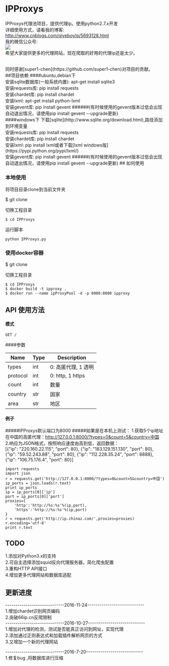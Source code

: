 ﻿# IPProxys
IPProxys代理池项目，提供代理ip。使用python2.7.x开发
<br/>
详细使用方式，请看我的博客:
http://www.cnblogs.com/qiyeboy/p/5693128.html
<br/>
我的微信公众号:
<br/>
![](qiye2.jpg)
<br/>
希望大家提供更多的代理网站，现在爬取的好用的代理ip还是太少。

<br/>
同时感谢[super1-chen](https://github.com/super1-chen)对项目的贡献。
<br/>
##项目依赖
####ubuntu,debian下
<br/>
安装sqlite数据库(一般系统内置):
apt-get install sqlite3
<br/>
安装requests库:
pip install requests
<br/>
安装chardet库:
pip install chardet
<br/>
安装lxml:
apt-get install python-lxml
<br/>
安装gevent库:
pip install gevent
######(有时候使用的gevent版本过低会出现自动退出情况，请使用pip install gevent --upgrade更新)
<br/>
####windows下
下载[sqlite](http://www.sqlite.org/download.html),路径添加到环境变量
<br/>
安装requests库:
pip install requests
<br/>
安装chardet库:
pip install chardet
<br/>
安装lxml:
pip install lxml或者下载[lxml windows版](https://pypi.python.org/pypi/lxml/)
<br/>
安装gevent库:
pip install gevent
######(有时候使用的gevent版本过低会出现自动退出情况，请使用pip install gevent --upgrade更新)
## 如何使用

### 本地使用

将项目目录clone到当前文件夹

$ git clone 

切换工程目录

```
$ cd IPProxys
```

运行脚本

```
python IPProxys.py
```

### 使用docker容器

$ git clone 

切换工程目录

```
$ cd IPProxys
$ docker build -t ipproxy .
$ docker run --name ipProxyPool -d -p 8080:8080 ipproxy
```

## API 使用方法

#### 模式
```
GET /
```

####参数 


| Name | Type | Description |
| ----| ---- | ---- |
| types | int | 0: 高匿代理, 1 透明 |
| protocol | int | 0: http, 1 https |
| count | int | 数量 |
| country | str | 国家 |
| area | str | 地区 |



#### 例子
#####IPProxys默认端口为8000
#####如果是在本机上测试：
1.获取5个ip地址在中国的高匿代理：http://127.0.0.1:8000/?types=0&count=5&country=中国
<br/>
2.响应为JSON格式，按照响应速度由高到低，返回数据：
<br/>
[{"ip": "220.160.22.115", "port": 80}, {"ip": "183.129.151.130", "port": 80}, {"ip": "59.52.243.88", "port": 80}, {"ip": "112.228.35.24", "port": 8888}, {"ip": "106.75.176.4", "port": 80}]
<br/>
```
import requests
import json
r = requests.get('http://127.0.0.1:8000/?types=0&count=5&country=中国')
ip_ports = json.loads(r.text)
print ip_ports
ip = ip_ports[0]['ip']
port = ip_ports[0]['port']
proxies={
    'http':'http://%s:%s'%(ip,port),
    'https':'http://%s:%s'%(ip,port)
}
r = requests.get('http://ip.chinaz.com/',proxies=proxies)
r.encoding='utf-8'
print r.text
```
## TODO
1.添加对Python3.x的支持
<br/>
2.可自主选择添加squid反向代理服务器，简化爬虫配置
<br/>
3.重构HTTP API接口
<br/>
4.增加更多代理网站和数据库适配
## 更新进度
-----------------------------2016-11-24----------------------------
<br/>
1.增加chardet识别网页编码
<br/>
2.突破66ip.cn反爬限制
<br/>
-----------------------------2016-10-27----------------------------
<br/>
1.增加对代理的检测，测试是否能真正访问到网址，实现代理
<br/>
2.添加通过正则表达式和加载插件解析网页的方式
<br/>
3.又增加一个新的代理网站
<br/>

-----------------------------2016-7-20----------------------------
<br/>
1.修复bug ,将数据库进行压缩
<br/>

